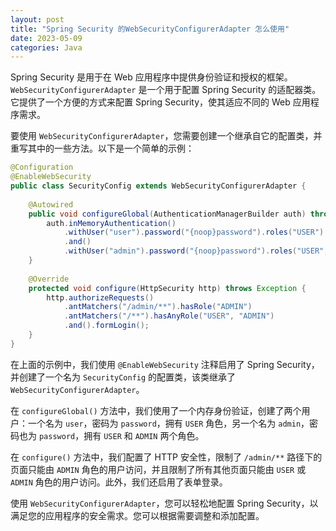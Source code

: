 ```yaml
---
layout: post
title: "Spring Security 的WebSecurityConfigurerAdapter 怎么使用"
date: 2023-05-09
categories: Java
---
```

        

Spring Security 是用于在 Web 应用程序中提供身份验证和授权的框架。`WebSecurityConfigurerAdapter` 是一个用于配置 Spring Security 的适配器类。它提供了一个方便的方式来配置 Spring Security，使其适应不同的 Web 应用程序需求。

要使用 `WebSecurityConfigurerAdapter`，您需要创建一个继承自它的配置类，并重写其中的一些方法。以下是一个简单的示例：

```java
@Configuration
@EnableWebSecurity
public class SecurityConfig extends WebSecurityConfigurerAdapter {
 
    @Autowired
    public void configureGlobal(AuthenticationManagerBuilder auth) throws Exception {
        auth.inMemoryAuthentication()
            .withUser("user").password("{noop}password").roles("USER")
            .and()
            .withUser("admin").password("{noop}password").roles("USER", "ADMIN");
    }
 
    @Override
    protected void configure(HttpSecurity http) throws Exception {
        http.authorizeRequests()
            .antMatchers("/admin/**").hasRole("ADMIN")
            .antMatchers("/**").hasAnyRole("USER", "ADMIN")
            .and().formLogin();
    }
}
```

在上面的示例中，我们使用 `@EnableWebSecurity` 注释启用了 Spring Security，并创建了一个名为 `SecurityConfig` 的配置类，该类继承了 `WebSecurityConfigurerAdapter`。

在 `configureGlobal()` 方法中，我们使用了一个内存身份验证，创建了两个用户：一个名为 `user`，密码为 `password`，拥有 `USER` 角色，另一个名为 `admin`，密码也为 `password`，拥有 `USER` 和 `ADMIN` 两个角色。

在 `configure()` 方法中，我们配置了 HTTP 安全性，限制了 `/admin/**` 路径下的页面只能由 `ADMIN` 角色的用户访问，并且限制了所有其他页面只能由 `USER` 或 `ADMIN` 角色的用户访问。此外，我们还启用了表单登录。

使用 `WebSecurityConfigurerAdapter`，您可以轻松地配置 Spring Security，以满足您的应用程序的安全需求。您可以根据需要调整和添加配置。